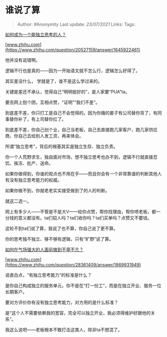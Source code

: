 # 谁说了算

> Author: #Anonymity
> Last update: *23/07/2021* 
> Links:
> Tags:   

[](https://www.zhihu.com/question/20527159/answer/1645922461)  

[如何成为一个能独立思考的人？](https://www.zhihu.com/question/20527159/answer/1645922461)

[](https://www.zhihu.com/question/20527159/answer/1645922461)  

[www.zhihu.com](https://www.zhihu.com/question/20527159/answer/1645922461)

[](https://www.zhihu.com/question/20527159/answer/1645922461)  

他并没有说错啊。

逻辑不行也是真的——因为一开始语文就不怎么行，逻辑怎么好得了。

其实差没什么， 学就是了，谁不是这么学过来的。

关键是差还不承认，觉得自己“明明挺好的”，是人家要“PUA”ta。

要去网上抱个团，互相点赞，“证明”“我们不差”。

到底差不差，你只打工是自己不会觉得的。因为你捅的娄子有公司替你背了，有同事替你补了，有上司替你扛了。

到底差不差，你自己创个业，自己当老板，自己去直接跑几家客户，跑几家供应商，你自己去给别人发工资，再来体会。

所谓“独立思考”，背后的根基其实是独立生存、独立负责。

你一个人荒野求生，独自面对市场，想不独立思考也办不到，逻辑不行就直接忍饥、挨冻、批产、送命。

如果你做得到，你谁的观点也不用在乎——而且你会有一个非常靠谱的判断其他人有没有独立思考能力的权威。

如果你做不到，你就老老实实接受做到了的人的判断。

就这二选一。

网上有多少人——不管是不是大V——给你点赞，帮你找理由，帮你喷老板，都一分钱的意义都没有。ta们招人吗？ta们收你吗？ta们买单吗？点赞又不要钱。

这轮不到ta们说了算，我说了也不算，你自己说了更不算。

你的思考独不独立、够不够有逻辑，只有“旷野”说了算。

[](https://www.zhihu.com/question/28361409/answer/1869931949)  

[如何在气场强大的人面前做到不卑不亢？](https://www.zhihu.com/question/28361409/answer/1869931949)

[](https://www.zhihu.com/question/28361409/answer/1869931949)  

[www.zhihu.com](https://www.zhihu.com/question/28361409/answer/1869931949)

[](https://www.zhihu.com/question/28361409/answer/1869931949)  

  

说直白点，“有独立思考能力”的标准是什么？

是你自己构成独立的服务单元，你不是在“打一份工”，而是在独立开业、服务一位长期客户。

要对方评价你有没有独立思考能力，对方用的是什么标准？

是“这个人不需要依赖我的宽容，完全可以独立开业，我必须得维护好跟他的关系”。

我这么说吧——老板根本不敢打击这类人，除非ta不想混了。